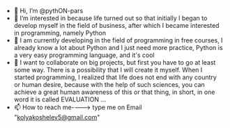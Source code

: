- 👋 Hi, I’m @pythON-pars
- 👀 I’m interested in because life turned out so that initially I began to develop myself in the field of business, after which I became interested in programming, namely Python
- 🌱 I am currently developing in the field of programming in free courses, I already know a lot about Python and I just need more practice, Python is a very easy programming language, and it's cool
- 💞️ I want to collaborate on big projects, but first you have to go at least some way.  There is a possibility that I will create it myself.  When I started programming, I realized that life does not end with any country or human desire, because with the help of such sciences, you can achieve a great human awareness of this or that thing, in short, in one word it is called EVALUATION ...
- 📫 How to reach me----> type me on Email "kolyakoshelev5@gmail.com"

<!---
pythON-pars/pythON-pars is a ✨ special ✨ repository because its `README.md` (this file) appears on your GitHub profile.
You can click the Preview link to take a look at your changes.
--->
